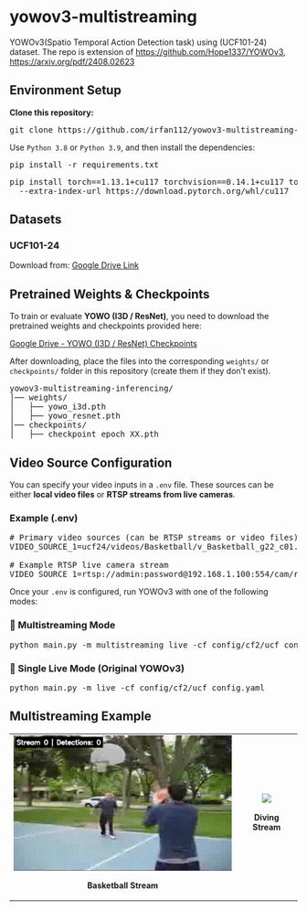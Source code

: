 # yowov3-multistreaming 
YOWOv3(Spatio Temporal Action Detection task) using (UCF101-24) dataset. The repo is extension of https://github.com/Hope1337/YOWOv3, https://arxiv.org/pdf/2408.02623


<h2>Environment Setup</h2>

<p><b>Clone this repository:</b></p>
<pre>
git clone https://github.com/irfan112/yowov3-multistreaming-inferencing.git
</pre>

<p>Use <code>Python 3.8</code> or <code>Python 3.9</code>, and then install the dependencies:</p>
<pre>
pip install -r requirements.txt
</pre>

<pre>
pip install torch==1.13.1+cu117 torchvision==0.14.1+cu117 torchaudio==0.13.1 \
  --extra-index-url https://download.pytorch.org/whl/cu117
</pre>


<h2>Datasets</h2>

<h3>UCF101-24</h3>
<p>
Download from: 
<a href="https://drive.google.com/file/d/1Dwh90pRi7uGkH5qLRjQIFiEmMJrAog5J/view" target="_blank">
Google Drive Link
</a>
</p>


<h2>Pretrained Weights & Checkpoints</h2>
<p>
To train or evaluate <b>YOWO (I3D / ResNet)</b>, you need to download the pretrained weights 
and checkpoints provided here:
</p>
<p>
<a href="https://drive.google.com/drive/folders/1TYrbwfOy9eRQhNQhOk4JJnd4N-rcKReV?usp=sharing" target="_blank">
Google Drive - YOWO (I3D / ResNet) Checkpoints
</a>
</p>

<p>
After downloading, place the files into the corresponding <code>weights/</code> or <code>checkpoints/</code> 
folder in this repository (create them if they don’t exist).
</p>

<pre>
yowov3-multistreaming-inferencing/
│── weights/
│   ├── yowo_i3d.pth
│   ├── yowo_resnet.pth
│── checkpoints/
│   ├── checkpoint_epoch_XX.pth
</pre>


<h2>Video Source Configuration</h2>
<p>
You can specify your video inputs in a <code>.env</code> file. 
These sources can be either <b>local video files</b> or <b>RTSP streams from live cameras</b>.
</p>

<h3>Example (.env)</h3>

<pre>
# Primary video sources (can be RTSP streams or video files)
VIDEO_SOURCE_1=ucf24/videos/Basketball/v_Basketball_g22_c01.mp4

# Example RTSP live camera stream
VIDEO_SOURCE_1=rtsp://admin:password@192.168.1.100:554/cam/realmonitor?channel=1&subtype=1
</pre>

<p>
Once your <code>.env</code> is configured, run YOWOv3 with one of the following modes:
</p>

<h3>🔹 Multistreaming Mode</h3>
<pre>
python main.py -m multistreaming_live -cf config/cf2/ucf_config.yaml
</pre>

<h3>🔹 Single Live Mode (Original YOWOv3)</h3>
<pre>
python main.py -m live -cf config/cf2/ucf_config.yaml
</pre>


<h2>Multistreaming Example</h2>

<table>
  <tr>
    <td align="center">
      <img src="assets/basketball.gif" width="400" />
      <p><b>Basketball Stream</b></p>
    </td>
    <td align="center">
      <img src="assets/Diving.gif" width="400" />
      <p><b>Diving Stream</b></p>
    </td>
  </tr>
</table>


